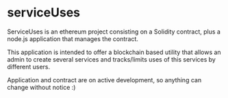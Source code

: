 # serviceUses

ServiceUses is an ethereum project consisting on a Solidity contract, plus a node.js
application that manages the contract.

This application is intended to offer a blockchain based utility that allows an admin
to create several services and tracks/limits uses of this services by different users.

Application and contract are on active development, so anything can change without notice :)
